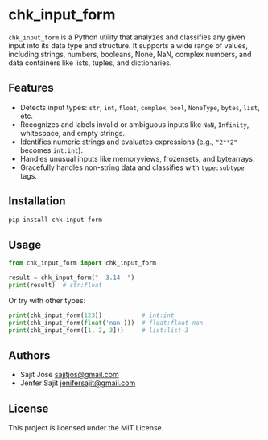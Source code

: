 # chk_input_form

`chk_input_form` is a Python utility that analyzes and classifies any given input into its data type and structure. It supports a wide range of values, including strings, numbers, booleans, None, NaN, complex numbers, and data containers like lists, tuples, and dictionaries.

## Features

- Detects input types: `str`, `int`, `float`, `complex`, `bool`, `NoneType`, `bytes`, `list`, etc.
- Recognizes and labels invalid or ambiguous inputs like `NaN`, `Infinity`, whitespace, and empty strings.
- Identifies numeric strings and evaluates expressions (e.g., `"2**2"` becomes `int:int`).
- Handles unusual inputs like memoryviews, frozensets, and bytearrays.
- Gracefully handles non-string data and classifies with `type:subtype` tags.

## Installation

```bash
pip install chk-input-form
```

## Usage

```python
from chk_input_form import chk_input_form

result = chk_input_form("  3.14  ")
print(result)  # str:float
```

Or try with other types:

```python
print(chk_input_form(123))           # int:int
print(chk_input_form(float('nan')))  # float:float-nan
print(chk_input_form([1, 2, 3]))     # list:list-3
```

## Authors

- Sajit Jose <sajitjos@gmail.com>
- Jenfer Sajit <jenifersajit@gmail.com>

## License

This project is licensed under the MIT License.
